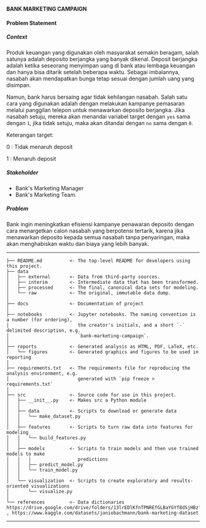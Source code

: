 **BANK MARKETING CAMPAIGN**
#### **Problem Statement**

##### **Context**
   Produk keuangan yang digunakan oleh masyarakat semakin beragam, salah satunya adalah deposito berjangka yang banyak dikenal. Deposit berjangka adalah ketika seseorang menyimpan uang di bank atau lembaga keuangan dan hanya bisa ditarik setelah beberapa waktu. Sebagai imbalannya, nasabah akan mendapatkan bunga tetap sesuai dengan jumlah uang yang disimpan.
   
   Namun, bank harus bersaing agar tidak kehilangan nasabah. Salah satu cara yang digunakan adalah dengan melakukan kampanye pemasaran melalui panggilan telepon untuk menawarkan deposito berjangka. Jika nasabah setuju, mereka akan menandai variabel target dengan `yes` sama dengan `1`, jika tidak setuju, maka akan ditandai dengan `no` sama dengan `0`.

   Keterangan target:

   0 : Tidak menaruh deposit

   1 : Menaruh deposit

##### **Stakeholder** 
   - Bank's Marketing Manager 
   - Bank's Marketing Team.

##### **Problem**
   
   Bank ingin meningkatkan efisiensi kampanye penawaran deposito dengan cara menargetkan calon nasabah yang berpotensi tertarik, karena jika menawarkan deposito kepada semua nasabah tanpa penyaringan, maka akan menghabiskan waktu dan biaya yang lebih banyak.
   
------------

    ├── README.md          <- The top-level README for developers using this project.
    ├── data
    │   ├── external       <- Data from third-party sources.
    │   ├── interim        <- Intermediate data that has been transformed.
    │   ├── processed      <- The final, canonical data sets for modeling.
    │   └── raw            <- The original, immutable data dump.
    │
    ├── docs               <- Documentation of project
    │
    ├── notebooks          <- Jupyter notebooks. The naming convention is a number (for ordering),
    │                         the creator's initials, and a short `-` delimited description, e.g.
    │                         `bank-marketing-campaign`.
    │
    ├── reports            <- Generated analysis as HTML, PDF, LaTeX, etc.
    │   └── figures        <- Generated graphics and figures to be used in reporting
    │
    ├── requirements.txt   <- The requirements file for reproducing the analysis environment, e.g.
    │                         generated with `pip freeze > requirements.txt`
    │
    ├── src                <- Source code for use in this project.
    │   ├── __init__.py    <- Makes src a Python module
    │   │
    │   ├── data           <- Scripts to download or generate data
    │   │   └── make_dataset.py
    │   │
    │   ├── features       <- Scripts to turn raw data into features for modeling
    │   │   └── build_features.py
    │   │
    │   ├── models         <- Scripts to train models and then use trained models to make
    │   │   │                 predictions
    │   │   ├── predict_model.py
    │   │   └── train_model.py
    │   │
    │   └── visualization  <- Scripts to create exploratory and results-oriented visualizations
    │       └── visualize.py
    │
    └── references         <- Data dictionaries https://drive.google.com/drive/folders/13lrEDlKfnTPNREfGLBaYGYf8dSjHBzfW , https://www.kaggle.com/datasets/janiobachmann/bank-marketing-dataset


--------
